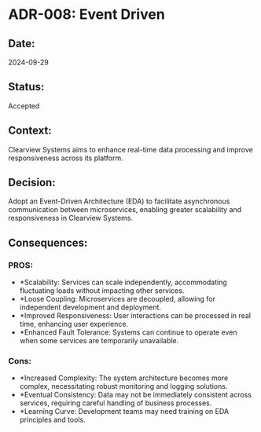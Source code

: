 
# ADR-008: Event Driven

## Date:
2024-09-29

## Status:
Accepted

## Context:
Clearview Systems aims to enhance real-time data processing and improve responsiveness across its platform.

## Decision:
Adopt an Event-Driven Architecture (EDA) to facilitate asynchronous communication between microservices, enabling greater scalability and responsiveness in Clearview Systems.

## Consequences:
### PROS:
- *Scalability: Services can scale independently, accommodating fluctuating loads without impacting other services.
- *Loose Coupling: Microservices are decoupled, allowing for independent development and deployment.
- *Improved Responsiveness: User interactions can be processed in real time, enhancing user experience.
- *Enhanced Fault Tolerance: Systems can continue to operate even when some services are temporarily unavailable.

### Cons:
- *Increased Complexity: The system architecture becomes more complex, necessitating robust monitoring and logging solutions.
- *Eventual Consistency: Data may not be immediately consistent across services, requiring careful handling of business processes.
- *Learning Curve: Development teams may need training on EDA principles and tools.
